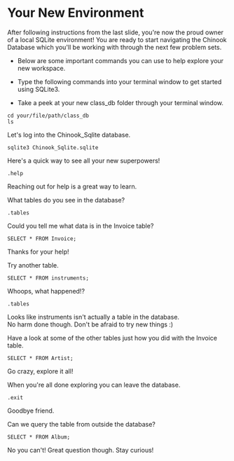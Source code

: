 Your New Environment
=============================

After following instructions from the last slide, you're
now the proud owner of a local SQLite environment!  You are
ready to start navigating the Chinook Database which you'll be working 
with through the next few problem sets.

* Below are some important commands you can use to help explore your
new workspace.

* Type the following commands into your terminal window to get started using SQLite3.

* Take a peek at your new class_db folder through your terminal window.
```
cd your/file/path/class_db
ls
```

Let's log into the Chinook_Sqlite database.
```
sqlite3 Chinook_Sqlite.sqlite
```

Here's a quick way to see all your new superpowers!
```
.help
```
Reaching out for help is a great way to learn.

What tables do you see in the database?
```
.tables
```

Could you tell me what data is in the Invoice table?
```
SELECT * FROM Invoice;
```
Thanks for your help!

Try another table.
```
SELECT * FROM instruments;
```
Whoops, what happened!?
```
.tables
```
Looks like instruments isn't actually a table in the database.  
No harm done though.  Don't be afraid to try new things :)

Have a look at some of the other tables just how you did with the Invoice table.
```
SELECT * FROM Artist;
```

Go crazy, explore it all!

When you're all done exploring you can leave the database.
```
.exit 
```
Goodbye friend.

Can we query the table from outside the database?
```
SELECT * FROM Album;
```
No you can't! Great question though.  Stay curious!


